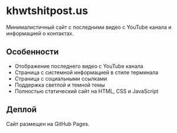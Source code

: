 # khwtshitpost.us

Минималистичный сайт с последними видео с YouTube канала и информацией о контактах.

## Особенности

- Отображение последнего видео с YouTube канала
- Страница с системной информацией в стиле терминала
- Страница с социальными ссылками
- Поддержка светлой и темной темы
- Полностью статический сайт на HTML, CSS и JavaScript

## Деплой

Сайт размещен на GitHub Pages.
